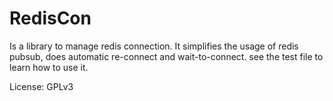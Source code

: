 # RedisCon

Is a library to manage redis connection.  It simplifies the usage of redis pubsub, does automatic re-connect and wait-to-connect. see the test file to learn how to use it.

License: GPLv3
